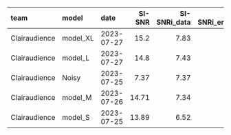 | team          | model    | date       | SI-SNR | SI-SNRi_data | SI-SNRi_enc+dec | MOS_ovrl | MOS_sig | MOS_bak | latency_enc+dec_ms | latency_total_ms | power_proxy_Ops/s | PDP_proxy_Ops | params  | size_kilobytes | model_path                                                  |
| :------------ | :------- | :--------- | -----: | -----------: | --------------: | -------: | ------: | ------: | -----------------: | ---------------: | :---------------- | :------------ | :------ | :------------- | :---------------------------------------------------------- |
| Clairaudience | model_XL | 2023-07-27 |   15.2 |         7.83 |            7.83 |     3.07 |    3.37 |    3.99 |               0.03 |            32.03 | 55911500          | 1790000       | 1798000 | 7192           | model_zoo/intel_ndns/spike_fsb/baseline_xl/checkpoints/best |
| Clairaudience | model_L  | 2023-07-27 |   14.8 |         7.43 |            7.43 |     3.03 |    3.33 |    3.96 |               0.03 |            32.03 | 74101000          | 2370000       | 1289000 | 5156           | model_zoo/intel_ndns/spike_fsb/baseline_l/checkpoints/best  |
| Clairaudience | Noisy    | 2023-07-25 |   7.37 |         7.37 |            7.37 |  2.43605 | 3.16379 | 2.69498 |               0.03 |            32.03 |                   |               |         |                |                                                             |
| Clairaudience | model_M  | 2023-07-26 |  14.71 |         7.34 |            7.34 |     3.05 |    3.35 |    3.97 |               0.03 |            32.03 | 53600000.0        | 1720000       | 954000  | 3816           | model_zoo/intel_ndns/spike_fsb/baseline_m/checkpoints/best  |
| Clairaudience | model_S  | 2023-07-25 |  13.89 |         6.52 |            6.52 |     2.97 |    3.28 |    3.93 |               0.03 |            32.03 | 29240000.0        | 940000        | 521000  | 2084           | model_zoo/intel_ndns/spike_fsb/baseline_s/checkpoints/best  |